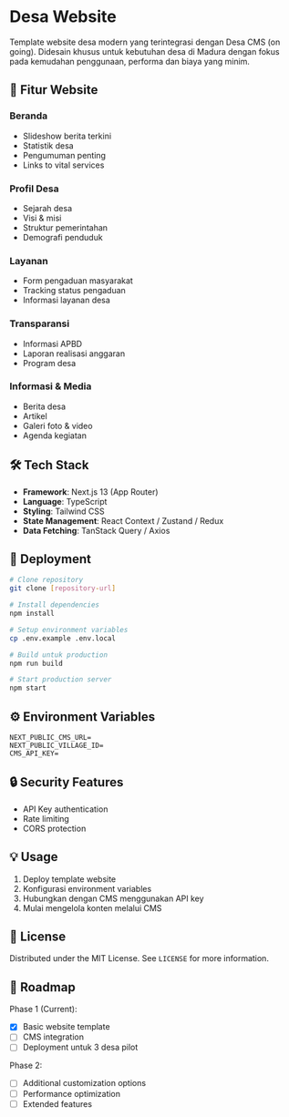 # Desa Website

Template website desa modern yang terintegrasi dengan Desa CMS (on going). Didesain khusus untuk kebutuhan desa di Madura dengan fokus pada kemudahan penggunaan, performa dan biaya yang minim.

## 🌟 Fitur Website

### Beranda
- Slideshow berita terkini
- Statistik desa
- Pengumuman penting
- Links to vital services

### Profil Desa
- Sejarah desa
- Visi & misi
- Struktur pemerintahan
- Demografi penduduk

### Layanan
- Form pengaduan masyarakat
- Tracking status pengaduan
- Informasi layanan desa

### Transparansi
- Informasi APBD
- Laporan realisasi anggaran
- Program desa

### Informasi & Media
- Berita desa
- Artikel
- Galeri foto & video
- Agenda kegiatan

## 🛠️ Tech Stack

- **Framework**: Next.js 13 (App Router)
- **Language**: TypeScript
- **Styling**: Tailwind CSS
- **State Management**: React Context / Zustand / Redux
- **Data Fetching**: TanStack Query / Axios

## 🚀 Deployment

```bash
# Clone repository
git clone [repository-url]

# Install dependencies
npm install

# Setup environment variables
cp .env.example .env.local

# Build untuk production
npm run build

# Start production server
npm start
```

## ⚙️ Environment Variables

```env
NEXT_PUBLIC_CMS_URL=
NEXT_PUBLIC_VILLAGE_ID=
CMS_API_KEY=
```

## 🔒 Security Features

- API Key authentication
- Rate limiting
- CORS protection

## 💡 Usage

1. Deploy template website
2. Konfigurasi environment variables
3. Hubungkan dengan CMS menggunakan API key
4. Mulai mengelola konten melalui CMS

## 📝 License

Distributed under the MIT License. See `LICENSE` for more information.

## 🎯 Roadmap

Phase 1 (Current):
- [x] Basic website template
- [ ] CMS integration
- [ ] Deployment untuk 3 desa pilot

Phase 2:
- [ ] Additional customization options
- [ ] Performance optimization
- [ ] Extended features